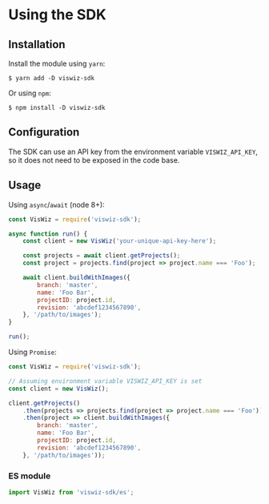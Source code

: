 # Using the SDK

## Installation

Install the module using `yarn`:

```
$ yarn add -D viswiz-sdk
```

Or using `npm`:

```
$ npm install -D viswiz-sdk
```

## Configuration

The SDK can use an API key from the environment variable `VISWIZ_API_KEY`, so it
does not need to be exposed in the code base.

## Usage

Using `async`/`await` (node 8+):

```js
const VisWiz = require('viswiz-sdk');

async function run() {
	const client = new VisWiz('your-unique-api-key-here');

	const projects = await client.getProjects();
	const project = projects.find(project => project.name === 'Foo');

	await client.buildWithImages({
		branch: 'master',
		name: 'Foo Bar',
		projectID: project.id,
		revision: 'abcdef1234567890',
	}, '/path/to/images');
}

run();
```

Using `Promise`:

```js
const VisWiz = require('viswiz-sdk');

// Assuming environment variable VISWIZ_API_KEY is set
const client = new VisWiz();

client.getProjects()
	.then(projects => projects.find(project => project.name === 'Foo'))
	.then(project => client.buildWithImages({
		branch: 'master',
		name: 'Foo Bar',
		projectID: project.id,
		revision: 'abcdef1234567890',
	}, '/path/to/images'));
```

### ES module

```js
import VisWiz from 'viswiz-sdk/es';
```
